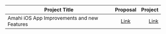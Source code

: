 | Project Title      |  Proposal          | Project  |
| ------------- |:-------------:| -----:|
| Amahi iOS App Improvements and new Features | [Link](https://docs.google.com/document/d/1SHXi8BJlOu-W4BjZl7F5YsoQ5-4bJDI53fFvk5OW-2E/edit?usp=sharing) | [Link](https://summerofcode.withgoogle.com/archive/2018/projects/6264280198414336/) |

